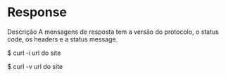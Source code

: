 # Response

Descrição
A mensagens de resposta tem a versão do protocolo, o status code, os headers e a status message.

$ curl -i url do site

$ curl -v url do site